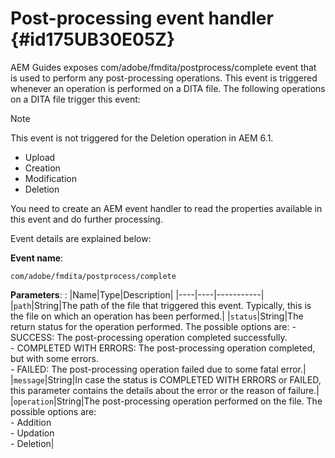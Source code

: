 # Post-processing event handler {#id175UB30E05Z}

AEM Guides exposes com/adobe/fmdita/postprocess/complete event that is used to perform any post-processing operations. This event is triggered whenever an operation is performed on a DITA file. The following operations on a DITA file trigger this event:

>[!NOTE]
>
> This event is not triggered for the Deletion operation in AEM 6.1.

- Upload
- Creation
- Modification
- Deletion

You need to create an AEM event handler to read the properties available in this event and do further processing.

Event details are explained below:

**Event name**:
```
com/adobe/fmdita/postprocess/complete 
```

**Parameters**:
:   |Name|Type|Description|
|----|----|-----------|
|`path`|String|The path of the file that triggered this event. Typically, this is the file on which an operation has been performed.|
|``status``|String|The return status for the operation performed. The possible options are: -   SUCCESS: The post-processing operation completed successfully. <br>-   COMPLETED WITH ERRORS: The post-processing operation completed, but with some errors. <br>-   FAILED: The post-processing operation failed due to some fatal error.|
|`message`|String|In case the status is COMPLETED WITH ERRORS or FAILED, this parameter contains the details about the error or the reason of failure.|
|`operation`|String|The post-processing operation performed on the file. The possible options are:<br>-   Addition <br>-   Updation <br>-   Deletion|

